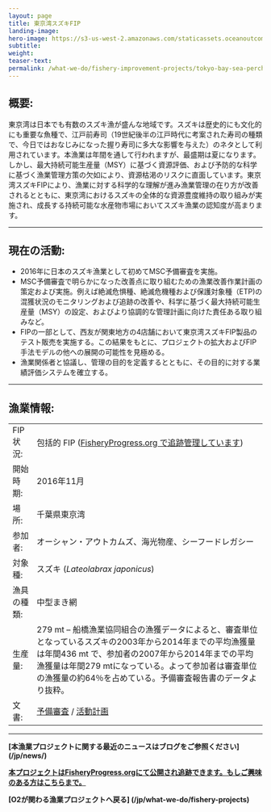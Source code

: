 ```yaml
---
layout: page 
title: 東京湾スズキFIP
landing-image:
hero-image: https://s3-us-west-2.amazonaws.com/staticassets.oceanoutcomes.org/news+and+analysis/hero+images/tokyo-bay-fip-launch-hero.jpg
subtitle:
weight: 
teaser-text:
permalink: /what-we-do/fishery-improvement-projects/tokyo-bay-sea-perch
---
```

<h2>概要:</h2>

東京湾は日本でも有数のスズキ漁が盛んな地域です。スズキは歴史的にも文化的にも重要な魚種で、江戸前寿司（19世紀後半の江戸時代に考案された寿司の種類で、今日ではおなじみになった握り寿司に多大な影響を与えた）のネタとして利用されています。本漁業は年間を通して行われますが、最盛期は夏になります。しかし、最大持続可能生産量（MSY）に基づく資源評価、および予防的な科学に基づく漁業管理方策の欠如により、資源枯渇のリスクに直面しています。東京湾スズキFIPにより、漁業に対する科学的な理解が進み漁業管理の在り方が改善されるとともに、東京湾におけるスズキの全体的な資源豊度維持の取り組みが実施され、成長する持続可能な水産物市場においてスズキ漁業の認知度が高まります。

---

<h2>現在の活動:</h2>

* 2016年に日本のスズキ漁業として初めてMSC予備審査を実施。
* MSC予備審査で明らかになった改善点に取り組むための漁業改善作業計画の策定および実施。例えば絶滅危惧種、絶滅危機種および保護対象種（ETP)の混獲状況のモニタリングおよび追跡の改善や、科学に基づく最大持続可能生産量（MSY）の設定、およびより協調的な管理計画に向けた責任ある取り組みなど。
* FIPの一部として、西友が関東地方の4店舗において東京湾スズキFIP製品のテスト販売を実施する。この結果をもとに、プロジェクトの拡大およびFIP手法モデルの他への展開の可能性を見極める。
* 漁業関係者と協議し、管理の目的を定義するとともに、その目的に対する業績評価システムを確立する。

---

<h2>漁業情報:</h2>

|||
| :--- | --- |
| FIP状況: | 包括的 FIP (<a href="http://fisheryprogress.org/fip-profile/tokyo-bay-sea-perch-purse-seine" target="_blank">FisheryProgress.org で追跡管理しています</a>) |
| 開始時期: | 2016年11月 |
| 場所: | 千葉県東京湾 |
| 参加者: | オーシャン・アウトカムズ、海光物産、シーフードレガシー |
| 対象種: | スズキ (*Lateolabrax japonicus*) |
| 漁具の種類: | 中型まき網 |
| 生産量: | 279 mt – 船橋漁業協同組合の漁獲データによると、審査単位となっているスズキの2003年から2014年までの平均漁獲量は年間436 mt で、参加者の2007年から2014年までの平均漁獲量は年間279 mtになっている。よって参加者は審査単位の漁獲量の約64％を占めている。予備審査報告書のデータより抜粋。 |
| 文書: | <a href="https://s3-us-west-2.amazonaws.com/staticassets.oceanoutcomes.org/supporting+documents/Fishery+Project+Resources/TokyoBayPreassessment2016.pdf" target="_blank">予備審査</a> / <a href="https://s3-us-west-2.amazonaws.com/staticassets.oceanoutcomes.org/supporting+documents/Fishery+Project+Resources/TokyoBayWorkplan2018.pdf" target="_blank">活動計画</a> |

---

**[本漁業プロジェクトに関する最近のニュースはブログをご参照ください] (/jp/news/)**

<a href="http://fisheryprogress.org/fip-profile/tokyo-bay-sea-perch-purse-seine" target="_blank">**本プロジェクトはFisheryProgress.orgにて公開され追跡できます。もしご興味のある方はこちらまで。**</a>

**[O2が関わる漁業プロジェクトへ戻る] (/jp/what-we-do/fishery-projects)** 
